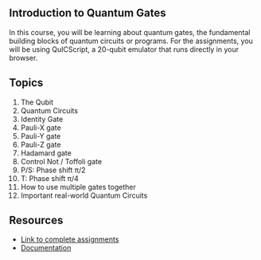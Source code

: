 ## Introduction to Quantum Gates

In this course, you will be learning about quantum gates, the fundamental building blocks of quantum circuits or programs. For the assignments, you will be using QuICScript, a 20-qubit emulator that runs directly in your browser.

## Topics

1. The Qubit
2. Quantum Circuits
3. Identity Gate
4. Pauli-X gate
5. Pauli-Y gate
6. Pauli-Z gate
7. Hadamard gate
8. Control Not / Toffoli gate
9. P/S: Phase shift π/2
10. T: Phase shift π/4
11. How to use multiple gates together
12. Important real-world Quantum Circuits

## Resources

- [Link to complete assignments](https://pqcee.github.io/Quantum-courses/)
- [Documentation](https://pqcee.github.io/QuICScript-manual/)
